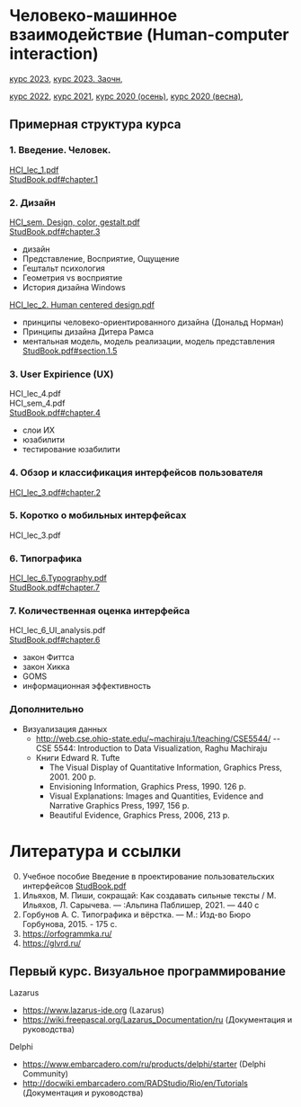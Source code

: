 # Человеко-машинное взаимодействие (Human-computer interaction)
 [курс 2023](plans/2023/readme.md), 
 [курс 2023. Заочн](plans/2023/distance.md), 
 
 
 [курс 2022](2022/readme.md), 
 [курс 2021](https://github.com/ivtipm/HCI/blob/master/2021-spring/readme.md), 
 [курс 2020 (осень)](https://github.com/ivtipm/HCI/blob/master/tasks-2020-fall/tasks-2020-fall.md), 
 [курс 2020 (весна)](https://github.com/ivtipm/HCI/blob/master/Tasks-2020-spring/Tasks.%202020-spring.md), 

## Примерная структура курса

### 1. Введение. Человек.
[HCI_lec_1.pdf](https://raw.githubusercontent.com/ivtipm/HCI/master/HCI_lec_1.pdf) \
[StudBook.pdf#chapter.1](https://raw.githubusercontent.com/ivtipm/HCI/master/StudBook.pdf#chapter.1)



### 2. Дизайн
[HCI_sem. Design, color, gestalt.pdf](https://raw.githubusercontent.com/ivtipm/HCI/master/HCI_sem.%20Design%2C%20color%2C%20gestalt.pdf) \
[StudBook.pdf#chapter.3](https://raw.githubusercontent.com/ivtipm/HCI/master/StudBook.pdf#chapter.3)
   * дизайн
   * Представление, Восприятие, Ощущение
   * Гештальт психология
   * Геометрия vs восприятие
   * История дизайна Windows

[HCI_lec_2. Human centered design.pdf](https://raw.githubusercontent.com/ivtipm/HCI/master/HCI_lec_2.%20Human%20centered%20design.pdf)
   * принципы человеко-ориентированного дизайна (Дональд Норман)
   * Принципы дизайна Дитера Рамса
   * ментальная модель, модель реализации, модель представления [StudBook.pdf#section.1.5](https://raw.githubusercontent.com/ivtipm/HCI/master/StudBook.pdf#section.1.5)


### 3. User Expirience (UX)
HCI_lec_4.pdf \
HCI_sem_4.pdf \
[StudBook.pdf#chapter.4](https://raw.githubusercontent.com/ivtipm/HCI/master/StudBook.pdf#chapter.4)
   * слои ИХ
   * юзабилити
   * тестирование юзабилити
   
   
### 4. Обзор и классификация интерфейсов пользователя
[HCI_lec_3.pdf#chapter.2](https://raw.githubusercontent.com/ivtipm/HCI/master/StudBook.pdf#chapter.2)


### 5. Коротко о мобильных интерфейсах
HCI_lec_3.pdf

### 6. Типографика
[HCI_lec_6.Typography.pdf](https://raw.githubusercontent.com/ivtipm/HCI/master/HCI_lec_6.%20Typography.pdf) \
[StudBook.pdf#chapter.7](https://raw.githubusercontent.com/ivtipm/HCI/master/StudBook.pdf#chapter.7) 


### 7. Количественная оценка интерфейса
HCI_lec_6_UI_analysis.pdf \
[StudBook.pdf#chapter.6](https://raw.githubusercontent.com/ivtipm/HCI/master/StudBook.pdf#chapter.6) 
  * закон Фиттса
  * закон Хикка
  * GOMS
  * информационная эффективность

### Дополнительно
- Визуализация данных
  - http://web.cse.ohio-state.edu/~machiraju.1/teaching/CSE5544/ -- CSE 5544: Introduction to Data Visualization, Raghu Machiraju
  - Книги Edward R. Tufte
    - The Visual Display of Quantitative Information, Graphics Press, 2001. 200 p.
    - Envisioning Information, Graphics Press, 1990. 126 p.
    - Visual Explanations: Images and Quantities, Evidence and Narrative Graphics Press, 1997, 156 p.
    - Beautiful Evidence, Graphics Press, 2006, 213 p.

# Литература и ссылки
0. Учебное пособие Введение в проектирование пользовательских интерфейсов [StudBook.pdf](https://raw.githubusercontent.com/ivtipm/HCI/master/StudBook.pdf)
1. Ильяхов, М. Пиши, сокращай: Как создавать сильные тексты / М. Ильяхов, Л. Сарычева. — :Альпина Паблишер, 2021. — 440 c
1. Горбунов А. С. Типографика и вёрстка. — М.: Изд-во Бюро Горбунова, 2015. - 175 c.
1. https://orfogrammka.ru/
1. https://glvrd.ru/


## Первый курс. Визуальное программирование

Lazarus
- https://www.lazarus-ide.org (Lazarus)
- https://wiki.freepascal.org/Lazarus_Documentation/ru (Документация и руководства)

Delphi
- https://www.embarcadero.com/ru/products/delphi/starter (Delphi Community)
- http://docwiki.embarcadero.com/RADStudio/Rio/en/Tutorials (Документация и руководства)
